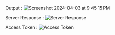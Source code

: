 Output :
![Screenshot 2024-04-03 at 9 45 15 PM](https://github.com/jadaunabhishek/ra2111031010023/assets/103330752/d862b082-ea1a-4b05-82e2-58b42bb38803)

Server Response :
![Server Response](https://github.com/jadaunabhishek/ra2111031010023/assets/103330752/d99c7a58-f164-42a7-a273-65206b2055f7)

Access Token : 
![Access Token](https://github.com/jadaunabhishek/ra2111031010023/assets/103330752/e6d53bf2-9956-458f-b54e-5d549ccb6d31)




